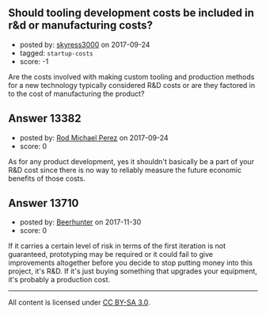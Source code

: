 ## Should tooling development costs be included in r&d or manufacturing costs?

- posted by: [skyress3000](https://stackexchange.com/users/3729526/skyress3000) on 2017-09-24
- tagged: `startup-costs`
- score: -1

Are the costs involved with making custom tooling and production methods for a new technology typically considered R&D costs or are they factored in to the cost of manufacturing the product?


## Answer 13382

- posted by: [Rod Michael Perez](https://stackexchange.com/users/11784393/rod-michael-perez) on 2017-09-24
- score: 0

As for any product development, yes it shouldn't basically be a part of your R&D cost since there is no way to reliably measure the future economic benefits of those costs.


## Answer 13710

- posted by: [Beerhunter](https://stackexchange.com/users/6411469/beerhunter) on 2017-11-30
- score: 0

If it carries a certain level of risk in terms of the first iteration is not guaranteed,  prototyping may be required or it could fail to give improvements altogether before you decide to stop putting money into this project,  it's R&D. If it's just buying something that upgrades your equipment,  it's probably a production cost.



---

All content is licensed under [CC BY-SA 3.0](https://creativecommons.org/licenses/by-sa/3.0/).
